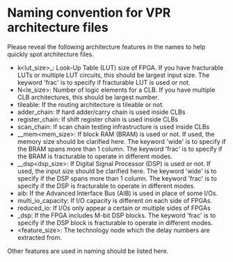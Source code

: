 # Naming convention for VPR architecture files
Please reveal the following architecture features in the names to help quickly spot architecture files.

- k<lut\_size>\_<frac>: Look-Up Table (LUT) size of FPGA. If you have fracturable LUTs or multiple LUT circuits, this should be largest input size. The keyword 'frac' is to specify if fracturable LUT is used or not.
- N<le\_size>: Number of logic elements for a CLB. If you have multiple CLB architectures, this should be largest number.
- tileable: If the routing architecture is tileable or not.
- adder\_chain: If hard adder/carry chain is used inside CLBs
- register\_chain: If shift register chain is used inside CLBs
- scan\_chain: If scan chain testing infrastructure is used inside CLBs
- <wide>\_<frac>\_mem<mem\_size>: If block RAM (BRAM) is used or not. If used, the memory size should be clarified here. The keyword 'wide' is to specify if the BRAM spans more than 1 column. The keyword 'frac' is to specify if the BRAM is fracturable to operate in different modes.
- <wide>\_<frac>\_dsp<dsp\_size>: If Digital Signal Processor (DSP) is used or not. If used, the input size should be clarified here. The keyword 'wide' is to specify if the DSP spans more than 1 column. The keyword 'frac' is to specify if the DSP is fracturable to operate in different modes.
- aib: If the Advanced Interface Bus (AIB) is used in place of some I/Os.
- multi\_io\_capacity: If I/O capacity is different on each side of FPGAs.
- reduced\_io: If I/Os only appear a certain or multiple sides of FPGAs 
- <frac>\_dsp<M>: If the FPGA includes M-bit DSP blocks. The keyword 'frac' is to specify if the DSP block is fracturable to operate in different modes.
- <feature\_size>: The technology node which the delay numbers are extracted from.

Other features are used in naming should be listed here.
